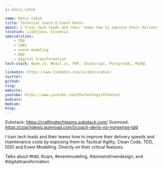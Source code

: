 ```yaml
---
i: denis_cahuk

name: Denis Cahuk
title: Technical Coach @ Coach Denis
about: I train tech leads and their teams how to improve their delivery speeds and maintenance costs via Tactical Agility, Clean Code, TDD, DDD and Event Modelling. 
location: Ljubljana, Slovenia
specialities:
    - TDD
    - CQRS
    - event modeling
    - DDD
    - digital transformation
tech-stack: Node.js, React.js, PHP, JavaScript, PostgreSQL, MySQL

linkedin: https://www.linkedin.com/in/deniscahuk/
twitter: 
github: 
xing: 
website: 
youtube: https://www.youtube.com/@TechnologistPodcast
podcast: 
medium: 
blog: 
---
```


Substack: https://craftingtechteams.substack.com/
Gumroad: https://coachdenis.gumroad.com/l/coach-denis-no-nonsense-tdd



I train tech leads and their teams how to improve their delivery speeds and maintenance costs by exposing them to Tactical Agility, Clean Code, TDD, DDD and Event Modelling. Directly on their critical features.

Talks about #tdd, #cqrs, #eventmodeling, #domaindrivendesign, and #digitaltransformation